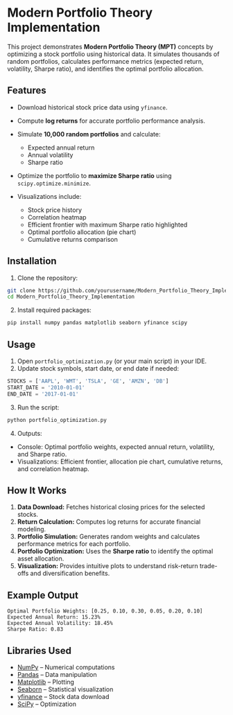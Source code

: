 # Modern Portfolio Theory Implementation

This project demonstrates **Modern Portfolio Theory (MPT)** concepts by optimizing a stock portfolio using historical data. It simulates thousands of random portfolios, calculates performance metrics (expected return, volatility, Sharpe ratio), and identifies the optimal portfolio allocation.

## Features

* Download historical stock price data using `yfinance`.
* Compute **log returns** for accurate portfolio performance analysis.
* Simulate **10,000 random portfolios** and calculate:

  * Expected annual return
  * Annual volatility
  * Sharpe ratio
* Optimize the portfolio to **maximize Sharpe ratio** using `scipy.optimize.minimize`.
* Visualizations include:

  * Stock price history
  * Correlation heatmap
  * Efficient frontier with maximum Sharpe ratio highlighted
  * Optimal portfolio allocation (pie chart)
  * Cumulative returns comparison

## Installation

1. Clone the repository:

```bash
git clone https://github.com/yourusername/Modern_Portfolio_Theory_Implementation.git
cd Modern_Portfolio_Theory_Implementation
```

2. Install required packages:

```bash
pip install numpy pandas matplotlib seaborn yfinance scipy
```

## Usage

1. Open `portfolio_optimization.py` (or your main script) in your IDE.
2. Update stock symbols, start date, or end date if needed:

```python
STOCKS = ['AAPL', 'WMT', 'TSLA', 'GE', 'AMZN', 'DB']
START_DATE = '2010-01-01'
END_DATE = '2017-01-01'
```

3. Run the script:

```bash
python portfolio_optimization.py
```

4. Outputs:

* Console: Optimal portfolio weights, expected annual return, volatility, and Sharpe ratio.
* Visualizations: Efficient frontier, allocation pie chart, cumulative returns, and correlation heatmap.

## How It Works

1. **Data Download:** Fetches historical closing prices for the selected stocks.
2. **Return Calculation:** Computes log returns for accurate financial modeling.
3. **Portfolio Simulation:** Generates random weights and calculates performance metrics for each portfolio.
4. **Portfolio Optimization:** Uses the **Sharpe ratio** to identify the optimal asset allocation.
5. **Visualization:** Provides intuitive plots to understand risk-return trade-offs and diversification benefits.

## Example Output

```
Optimal Portfolio Weights: [0.25, 0.10, 0.30, 0.05, 0.20, 0.10]
Expected Annual Return: 15.23%
Expected Annual Volatility: 18.45%
Sharpe Ratio: 0.83
```

## Libraries Used

* [NumPy](https://numpy.org/) – Numerical computations
* [Pandas](https://pandas.pydata.org/) – Data manipulation
* [Matplotlib](https://matplotlib.org/) – Plotting
* [Seaborn](https://seaborn.pydata.org/) – Statistical visualization
* [yfinance](https://pypi.org/project/yfinance/) – Stock data download
* [SciPy](https://scipy.org/) – Optimization
